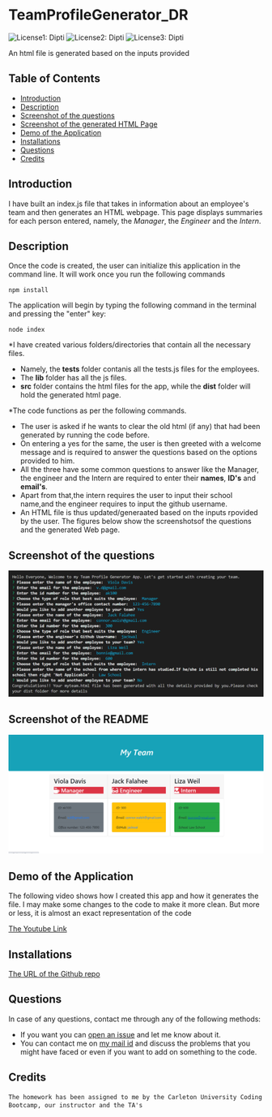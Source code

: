 # TeamProfileGenerator_DR
![License1: Dipti](https://img.shields.io/badge/Licence-GNU-yellow.svg)
![License2: Dipti](https://img.shields.io/badge/Repo-15-orange)
![License3: Dipti](https://img.shields.io/badge/Coder-Dipti'sCode-brightgreen)

An html file is generated based on the inputs provided

## Table of Contents
* [Introduction](#introduction)
* [Description](#description)
* [Screenshot of the questions](#scr)
* [Screenshot of the generated HTML Page](#scread)
* [Demo of the Application](#web)
* [Installations](#installations)
* [Questions](#ques)
* [Credits](#credits)

 ## Introduction 
I have built an index.js file that takes in information about an employee's team and then generates an HTML webpage. This page displays summaries for each person entered, namely, the _Manager_, the _Engineer_ and the _Intern_. 

## Description
Once the code is created, the user can initialize this application in the command line. It will work once you run the following commands

```
npm install
```
The application will begin by typing the following command in the terminal and pressing the "enter" key:
```
node index
```

  *I have created various folders/directories that contain all the necessary files.
  *  Namely, the __tests__ folder contanis all the tests.js files for the employees.
  *  The __lib__ folder has all the js files.
  *  __src__ folder contains the html files for the app, while the __dist__ folder will hold the generated html page.
  
  *The code functions as per the following commands.
  *  The user is asked if he wants to clear the old html (if any) that had been generated by running the code before.
  *   On entering a yes for the same, the user is then greeted  with a welcome message and is required to answer the questions based on the options provided to him.
  *    All the three have some common questions to answer like the Manager, the engineer and the Intern are required to enter  their __names__, __ID's__ and __email's__.
  *    Apart from that,the intern requires the user to input their school name,and the engineer requires to input the github username.
  *    An HTML file is thus updated/generaated based on the inputs rpovided by the user. The figures below show the screenshotsof the questions and the generated Web page.

 
 ## Screenshot of the questions
 ![image](images/Q&A.png)
 
 ## Screenshot of the README
 ![image1](images/genhtml.png)

 ## Demo of the Application
 The following video shows how I created this app and how it generates the file. I may make some changes to the code to make it more clean. But more or less, it is almost an exact representation of the code

 [The Youtube Link]()
 
 
 ## Installations
   [The URL of the Github repo](https://github.com/Dipti2021/README-generator-inquirer_DR)
   

 ## Questions
In case of any questions, contact me through any of the following methods:
 * If you want you can [open an issue](https://github.com/Dipti2021/TeamProfileGenerator_DR/issues) and let me know about it.
 * You can contact me on [my  mail id](mailto:dipti.raina@gmail.com) and discuss the problems that you might have faced or even if you want to add on something to the code.


    
 ## Credits
    The homework has been assigned to me by the Carleton University Coding Bootcamp, our instructor and the TA's

